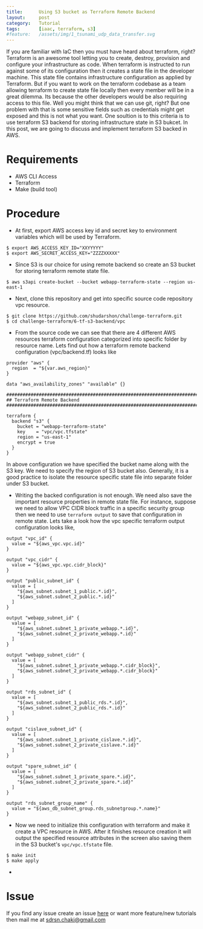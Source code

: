 ```yaml
---
title:      Using S3 bucket as Terraform Remote Backend
layout:     post
category:   Tutorial
tags: 	    [iaac, terraform, s3]
#feature:   /assets/img/1_tsunami_udp_data_transfer.svg
---
```

If you are familiar with IaC then you must have heard about terraform, right? Terraform is an awesome tool letting you to create, destroy, provision and configure your infrastructure as code. When terraform is instructed to run against some of its configuration then it creates a state file in the developer machine. This state file contains infrastructure configuration as applied by Terraform. But if you want to work on the terraform codebase as a team allowing terraform to create state file locally then every member will be in a great dilemma. Its because the other developers would be also requiring access to this file. Well you might think that we can use git, right? But one problem with that is some sensitive fields such as credentials might get exposed and this is not what you want. One soultion is to this criteria is to use terraform S3 backend for storing infrastructure state in S3 bukcet. In this post, we are going to discuss and implement terraform S3 backed in AWS.
<!--more-->

# Requirements

* AWS CLI Access
* Terraform
* Make (build tool)


# Procedure

* At first, export AWS access key id and secret key to environment variables which will be used by Terraform.

```
$ export AWS_ACCESS_KEY_ID="XXYYYYY"
$ export AWS_SECRET_ACCESS_KEY="ZZZZXXXXX"
```

* Since S3 is our choice for using remote backend so create an S3 bucket for storing terraform remote state file.

```
$ aws s3api create-bucket --bucket webapp-terraform-state --region us-east-1
```

* Next, clone this repository and get into specific source code repository vpc resource.

```
$ git clone https://github.com/shudarshon/challenge-terraform.git
$ cd challenge-terraform/6-tf-s3-backend/vpc
```

* From the source code we can see that there are 4 different AWS resources terraform configuration categorized into specific folder by resource name. Lets find out how a terraform remote backend configuration (vpc/backend.tf) looks like

```
provider "aws" {
  region  = "${var.aws_region}"
}

data "aws_availability_zones" "available" {}

################################################################################
## Terraform Remote Backend
################################################################################

terraform {
  backend "s3" {
    bucket = "webapp-terraform-state"
    key    = "vpc/vpc.tfstate"
    region = "us-east-1"
    encrypt = true
  }
}
```

In above configuration we have specified the bucket name along with the S3 key. We need to specify the region of S3 bucket also. Generally, it is a good practice to isolate the resource specific state file into separate folder under S3 bucket.

* Writing the backed configuration is not enough. We need also save the important resource properties in remote state file. For instance, suppose we need to allow VPC CIDR block traffic in a specific security group then we need to use `terraform output` to save that configuration in remote state. Lets take a look how the vpc specific terraform output configuration looks like,

```
output "vpc_id" {
  value = "${aws_vpc.vpc.id}"
}

output "vpc_cidr" {
  value = "${aws_vpc.vpc.cidr_block}"
}

output "public_subnet_id" {
  value = [
    "${aws_subnet.subnet_1_public.*.id}",
    "${aws_subnet.subnet_2_public.*.id}"
  ]
}

output "webapp_subnet_id" {
  value = [
    "${aws_subnet.subnet_1_private_webapp.*.id}",
    "${aws_subnet.subnet_2_private_webapp.*.id}"
  ]
}

output "webapp_subnet_cidr" {
  value = [
    "${aws_subnet.subnet_1_private_webapp.*.cidr_block}",
    "${aws_subnet.subnet_2_private_webapp.*.cidr_block}"
  ]
}

output "rds_subnet_id" {
  value = [
    "${aws_subnet.subnet_1_public_rds.*.id}",
    "${aws_subnet.subnet_2_public_rds.*.id}"
  ]
}

output "cislave_subnet_id" {
  value = [
    "${aws_subnet.subnet_1_private_cislave.*.id}",
    "${aws_subnet.subnet_2_private_cislave.*.id}"
  ]
}

output "spare_subnet_id" {
  value = [
    "${aws_subnet.subnet_1_private_spare.*.id}",
    "${aws_subnet.subnet_2_private_spare.*.id}"
  ]
}

output "rds_subnet_group_name" {
  value = "${aws_db_subnet_group.rds_subnetgroup.*.name}"
}
```

* Now we need to initialize this configuration with terraform and make it create a VPC resource in AWS. After it finishes resource creation it will output the specified resource attributes in the screen also saving them in the S3 bucket's `vpc/vpc.tfstate` file.

```
$ make init
$ make apply
```

* 

# Issue

If you find any issue create an issue [here](https://github.com/shudarshon/challenge-terraform/issues) or want more feature/new tutorials then mail me at sdrsn.chaki@gmail.com

